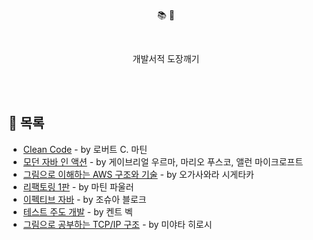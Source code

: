 
 <p align='center'> 📚 🔨</p>
 
<br/>

<p align='center'> 개발서적 도장깨기 </p>

<br/>
<br/>

## 📖 목록

- [Clean Code](/CleanCode/CleanCode.md) - by 로버트 C. 마틴
- [모던 자바 인 액션](/ModernJavaInAction/ModernJavaInAction.md) - by 게이브리얼 우르마, 마리오 푸스코, 앨런 마이크로프트
- [그림으로 이해하는 AWS 구조와 기술](/그림으로_이해하는_AWS_구조와_기술/readme.md) - by 오가사와라 시게타카
- [리팩토링 1판](/Refactoring/readme.md) - by 마틴 파울러
- [이펙티브 자바](/Effective_Java/readme.md) - by 조슈아 블로크
- [테스트 주도 개발](/테스트_주도_개발/readme.md) - by 켄트 벡
- [그림으로 공부하는 TCP/IP 구조](/그림으로_공부하는_TCPIP_구조/readme.md) - by 미야타 히로시
